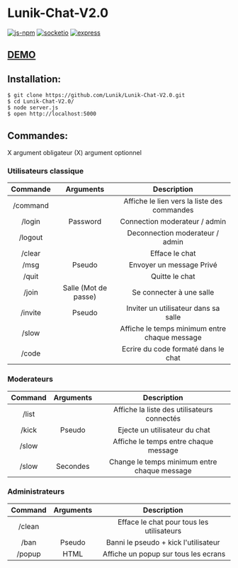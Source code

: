# Lunik-Chat-V2.0

[![js-npm](https://img.shields.io/npm/v/standard.svg?style=flat)](https://npmjs.org/package/standard)
[![socketio](https://img.shields.io/badge/socket.io-v1.4.4%20-green.svg)](http://socket.io/)
[![express](https://img.shields.io/badge/express-v4.13.3%20-green.svg)](http://expressjs.com/)

## [DEMO](http://chat.guillaume-lunik.fr/)

## Installation:
	$ git clone https://github.com/Lunik/Lunik-Chat-V2.0.git
	$ cd Lunik-Chat-V2.0/
	$ node server.js
	$ open http://localhost:5000

## Commandes:

X argument obligateur
(X) argument optionnel

### Utilisateurs classique

|Commande | Arguments |  Description |
|:------:|:---------:|:--------------------------------------:|
| /command | | Affiche le lien vers la liste des commandes |
| /login | Password | Connection moderateur / admin |
| /logout | | Deconnection moderateur / admin |
| /clear | | Efface le chat |
| /msg | Pseudo | Envoyer un message Privé |
| /quit |  | Quitte le chat |
| /join | Salle (Mot de passe)| Se connecter à une salle |
| /invite | Pseudo | Inviter un utilisateur dans sa salle |
| /slow | | Affiche le temps minimum entre chaque message |
| /code | | Ecrire du code formaté dans le chat |

### Moderateurs

|Command | Arguments |  Description |
|:------:|:---------:|:--------------------------------------:|
| /list | | Affiche la liste des utilisateurs connectés |
| /kick | Pseudo | Ejecte un utilisateur du chat |
| /slow | | Affiche le temps entre chaque message |
| /slow | Secondes | Change le temps minimum entre chaque message |

### Administrateurs

|Command | Arguments |  Description |
|:------:|:---------:|:--------------------------------------:|
| /clean | | Efface le chat pour tous les utilisateurs |
| /ban | Pseudo | Banni le pseudo + kick l'utilisateur |
| /popup | HTML | Affiche un popup sur tous les ecrans |
